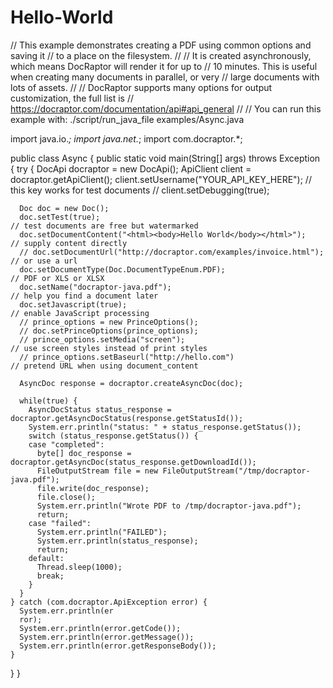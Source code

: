 # Hello-World

// This example demonstrates creating a PDF using common options and saving it
// to a place on the filesystem.
//
// It is created asynchronously, which means DocRaptor will render it for up to
// 10 minutes. This is useful when creating many documents in parallel, or very
// large documents with lots of assets.
//
// DocRaptor supports many options for output customization, the full list is
// https://docraptor.com/documentation/api#api_general
//
// You can run this example with: ./script/run_java_file examples/Async.java

import java.io.*;
import java.net.*;
import com.docraptor.*;

public class Async {
  public static void main(String[] args) throws Exception {
    try {
      DocApi docraptor = new DocApi();
      ApiClient client = docraptor.getApiClient();
      client.setUsername("YOUR_API_KEY_HERE"); // this key works for test documents
      // client.setDebugging(true);

      Doc doc = new Doc();
      doc.setTest(true);                                                   // test documents are free but watermarked
      doc.setDocumentContent("<html><body>Hello World</body></html>");     // supply content directly
      // doc.setDocumentUrl("http://docraptor.com/examples/invoice.html"); // or use a url
      doc.setDocumentType(Doc.DocumentTypeEnum.PDF);                       // PDF or XLS or XLSX
      doc.setName("docraptor-java.pdf");                                   // help you find a document later
      doc.setJavascript(true);                                             // enable JavaScript processing
      // prince_options = new PrinceOptions();
      // doc.setPrinceOptions(prince_options);
      // prince_options.setMedia("screen");                                // use screen styles instead of print styles
      // prince_options.setBaseurl("http://hello.com")                     // pretend URL when using document_content

      AsyncDoc response = docraptor.createAsyncDoc(doc);

      while(true) {
        AsyncDocStatus status_response = docraptor.getAsyncDocStatus(response.getStatusId());
        System.err.println("status: " + status_response.getStatus());
        switch (status_response.getStatus()) {
        case "completed":
          byte[] doc_response = docraptor.getAsyncDoc(status_response.getDownloadId());
          FileOutputStream file = new FileOutputStream("/tmp/docraptor-java.pdf");
          file.write(doc_response);
          file.close();
          System.err.println("Wrote PDF to /tmp/docraptor-java.pdf");
          return;
        case "failed":
          System.err.println("FAILED");
          System.err.println(status_response);
          return;
        default:
          Thread.sleep(1000);
          break;
        }
      }
    } catch (com.docraptor.ApiException error) {
      System.err.println(er
      ror);
      System.err.println(error.getCode());
      System.err.println(error.getMessage());
      System.err.println(error.getResponseBody());
    }
  }
}
